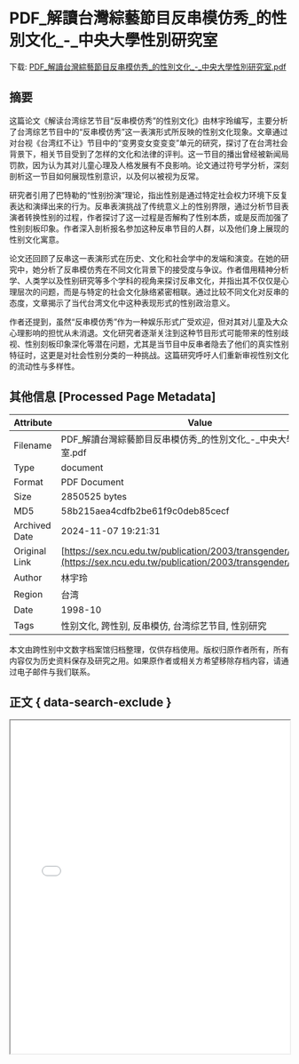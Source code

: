 # PDF_解讀台灣綜藝節目反串模仿秀_的性別文化_-_中央大學性別研究室

<!-- tcd_download_link -->
下载: <a href="../PDF_解讀台灣綜藝節目反串模仿秀_的性別文化_-_中央大學性別研究室.pdf" download>PDF_解讀台灣綜藝節目反串模仿秀_的性別文化_-_中央大學性別研究室.pdf</a>
<!-- tcd_download_link_end -->

## 摘要

<!-- tcd_abstract -->
这篇论文《解读台湾综艺节目“反串模仿秀”的性别文化》由林宇玲编写，主要分析了台湾综艺节目中的“反串模仿秀”这一表演形式所反映的性别文化现象。文章通过对台视《台湾红不让》节目中的“变男变女变变变”单元的研究，探讨了在台湾社会背景下，相关节目受到了怎样的文化和法律的评判。这一节目的播出曾经被新闻局罚款，因为认为其对儿童心理及人格发展有不良影响。论文通过符号学分析，深刻剖析这一节目如何展现性别意识，以及何以被视为反常。

研究者引用了巴特勒的“性别扮演”理论，指出性别是通过特定社会权力环境下反复表达和演绎出来的行为。反串表演挑战了传统意义上的性别界限，通过分析节目表演者转换性别的过程，作者探讨了这一过程是否解构了性别本质，或是反而加强了性别刻板印象。作者深入剖析报名参加这种反串节目的人群，以及他们身上展现的性别文化寓意。

论文还回顾了反串这一表演形式在历史、文化和社会学中的发端和演变。在她的研究中，她分析了反串模仿秀在不同文化背景下的接受度与争议。作者借用精神分析学、人类学以及性别研究等多个学科的视角来探讨反串文化，并指出其不仅仅是心理层次的问题，而是与特定的社会文化脉络紧密相联。通过比较不同文化对反串的态度，文章揭示了当代台湾文化中这种表现形式的性别政治意义。

作者还提到，虽然“反串模仿秀”作为一种娱乐形式广受欢迎，但对其对儿童及大众心理影响的担忧从未消退。文化研究者逐渐关注到这种节目形式可能带来的性别歧视、性别刻板印象深化等潜在问题，尤其是当节目中反串者隐去了他们的真实性别特征时，这更是对社会性别分类的一种挑战。这篇研究呼吁人们重新审视性别文化的流动性与多样性。

<!-- tcd_abstract_end -->

## 其他信息 [Processed Page Metadata]

| Attribute       | Value                                  |
|-----------------|----------------------------------------|
| Filename        | PDF_解讀台灣綜藝節目反串模仿秀_的性別文化_-_中央大學性別研究室.pdf                             |
| Type            | document                                 |
| Format          | PDF Document                               |
| Size            | 2850525 bytes                           |
| MD5             | 58b215aea4cdfb2be61f9c0deb85cecf                                  |
| Archived Date   | 2024-11-07 19:21:31                             |
| Original Link   | [https://sex.ncu.edu.tw/publication/2003/transgender/pdf/07.pdf](https://sex.ncu.edu.tw/publication/2003/transgender/pdf/07.pdf)                         |
| Author          | 林宇玲                               |
| Region          | 台湾                               |
| Date            | 1998-10                                 |
| Tags            | 性别文化, 跨性别, 反串模仿, 台湾综艺节目, 性别研究                                 |

本文由跨性别中文数字档案馆归档整理，仅供存档使用。版权归原作者所有，所有内容仅为历史资料保存及研究之用。如果原作者或相关方希望移除存档内容，请通过电子邮件与我们联系。

## 正文 { data-search-exclude }

<!-- tcd_main_text -->
<iframe src="../PDF_解讀台灣綜藝節目反串模仿秀_的性別文化_-_中央大學性別研究室.pdf" width="100%" height="600px">
    <p>无法显示PDF，请下载查看。</p>
</iframe>
<!-- tcd_main_text_end -->

